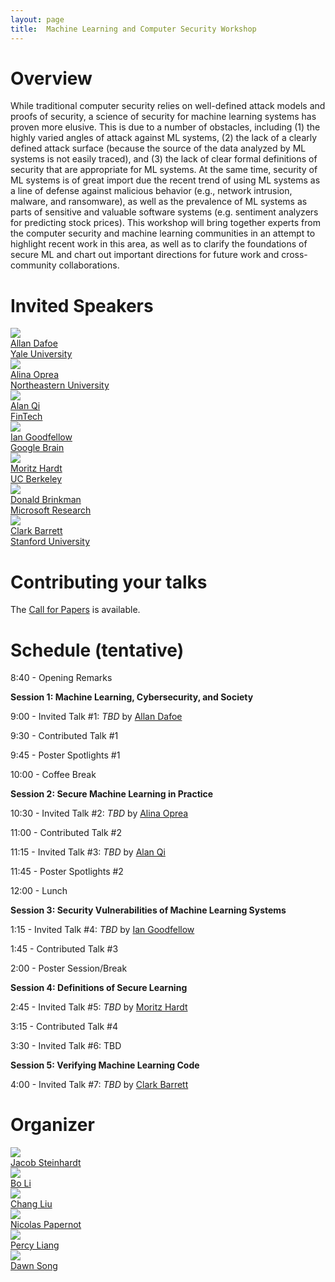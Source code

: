 ```yaml
---
layout: page
title:  Machine Learning and Computer Security Workshop
---
```


# Overview

While traditional computer security relies on well-defined
attack models and proofs of security, a science of security
for machine learning systems has proven more elusive. This
is due to a number of obstacles, including (1) the highly
varied angles of attack against ML systems, (2) the lack of
a clearly defined attack surface (because the source of the
data analyzed by ML systems is not easily traced), and (3)
the lack of clear formal definitions of security that are
appropriate for ML systems. At the same time, security of
ML systems is of great import due the recent trend of using
ML systems as a line of defense against malicious behavior
(e.g., network intrusion, malware, and ransomware), as well
as the prevalence of ML systems as parts of sensitive and
valuable software systems (e.g. sentiment analyzers for
predicting stock prices). This workshop will bring together
experts from the computer security and machine learning
communities in an attempt to highlight recent work in this
area, as well as to clarify the foundations of secure ML and
chart out important directions for future work and
cross-community collaborations.

# Invited Speakers

<div class="instructors">
     <div class="instructor">
       <a href="http://www.allandafoe.com/">
         <div class="instructorphoto"><img src="assets/people/dafoe.jpg"/></div>
         <div>Allan Dafoe</div>
         <div>Yale University</div>
       </a>
     </div>
     <div class="instructor">
       <a href="http://www.ccs.neu.edu/home/alina/">
         <div class="instructorphoto"><img src="assets/people/AlinaOprea.jpg"/></div>
         <div>Alina Oprea</div>
         <div>Northeastern University</div>
       </a>
     </div>
     <div class="instructor">
       <a href="https://www.cs.purdue.edu/homes/alanqi/">
         <div class="instructorphoto"><img src="assets/people/Yuan_Qi.jpg"/></div>
         <div>Alan Qi</div>
         <div>FinTech</div>
       </a>
     </div>
     <div class="instructor">
       <a href="https://research.google.com/pubs/105214.html">
         <div class="instructorphoto"><img src="assets/people/iangoodfellow.jpg"/></div>
         <div>Ian Goodfellow</div>
         <div>Google Brain</div>
       </a>
     </div>
</div>

<div class="instructors">
     <div class="instructor">
       <a href="http://mrtz.org/">
         <div class="instructorphoto"><img src="assets/people/mhardt.jpg"/></div>
         <div>Moritz Hardt</div>
         <div>UC Berkeley</div>
       </a>
     </div>
     <div class="instructor">
       <a href="https://www.microsoft.com/en-us/research/people/donaldbr/">
         <div class="instructorphoto"><img src="assets/people/onstage.jpg"/></div>
         <div>Donald Brinkman</div>
         <div>Microsoft Research</div>
       </a>
     </div>
     <div class="instructor">
       <a href="http://theory.stanford.edu/~barrett/">
         <div class="instructorphoto"><img src="assets/people/ClarkBarrett.jpg"/></div>
         <div>Clark Barrett</div>
         <div>Stanford University</div>
       </a>
     </div>
</div>


# Contributing your talks

The [Call for Papers](cfp.md) is available.

# Schedule (tentative)

8:40 - Opening Remarks

**Session 1: Machine Learning, Cybersecurity, and Society**

9:00 - Invited Talk #1: *TBD* by [Allan Dafoe](http://www.allandafoe.com)

9:30 - Contributed Talk #1

9:45 - Poster Spotlights #1

10:00 - Coffee Break

**Session 2: Secure Machine Learning in Practice**

10:30 - Invited Talk #2: *TBD* by [Alina Oprea](http://www.ccs.neu.edu/home/alina/)

11:00 - Contributed Talk #2

11:15 - Invited Talk #3: *TBD* by [Alan Qi](https://www.cs.purdue.edu/homes/alanqi/)

11:45 - Poster Spotlights #2

12:00 - Lunch

**Session 3: Security Vulnerabilities of Machine Learning Systems**

1:15 - Invited Talk #4: *TBD* by [Ian Goodfellow](https://research.google.com/pubs/105214.html)

1:45 - Contributed Talk #3

2:00 - Poster Session/Break

**Session 4: Definitions of Secure Learning**

2:45 - Invited Talk #5: *TBD* by [Moritz Hardt](http://mrtz.org/)

3:15 - Contributed Talk #4

3:30 - Invited Talk #6: TBD

**Session 5: Verifying Machine Learning Code**

4:00 - Invited Talk #7: *TBD* by [Clark Barrett](http://theory.stanford.edu/~barrett/)


# Organizer


<div class="instructors">
     <div class="organizer">
       <a href="mailto:jacob.steinhardt@gmail.com">
         <div class="organizerphoto"><img src="assets/people/jacob.png"/></div>
         <div>Jacob Steinhardt</div>
       </a>
     </div>
     <div class="organizer">
       <a href="mailto:crystalboli@berkeley.edu">
         <div class="organizerphoto"><img src="assets/people/boli.jpg"/></div>
         <div>Bo Li</div>
       </a>
     </div>
     <div class="organizer">
       <a href="mailto:liuchang@eecs.berkeley.edu">
         <div class="organizerphoto1"><img src="assets/people/chang.jpg"/></div>
         <div>Chang Liu</div>
       </a>
     </div>
     <div class="organizer">
       <a href="mailto:ngp5056@cse.psu.edu">
         <div class="organizerphoto"><img src="assets/people/ngp.png"/></div>
         <div>Nicolas Papernot</div>
       </a>
     </div>
     <div class="organizer">
       <a href="mailto:pliang@stanford.edu">
         <div class="organizerphoto"><img src="assets/people/percy.jpeg"/></div>
         <div>Percy Liang</div>
       </a>
     </div>
     <div class="organizer">
       <a href="mailto:dawnsong@cs.berkeley.edu">
         <div class="organizerphoto"><img src="assets/people/dawnsong.jpg"/></div>
         <div>Dawn Song</div>
       </a>
     </div>
</div>
